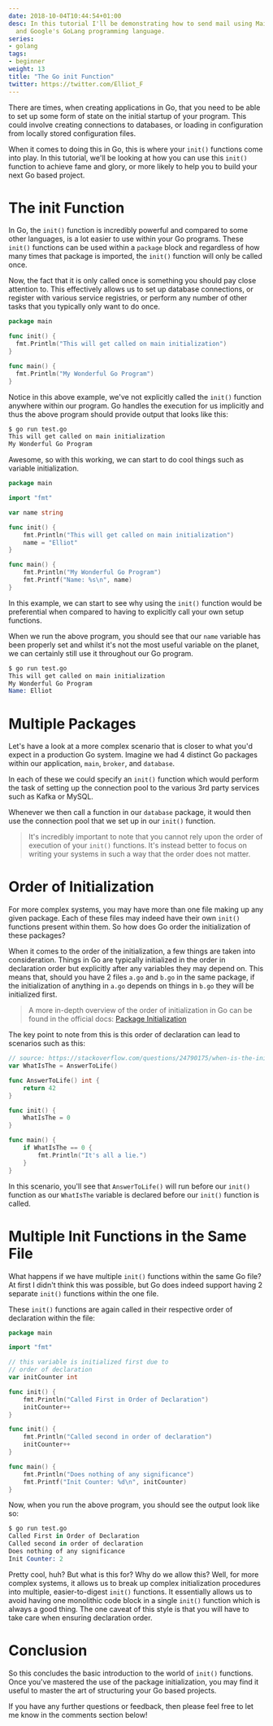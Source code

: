 ```yaml
---
date: 2018-10-04T10:44:54+01:00
desc: In this tutorial I'll be demonstrating how to send mail using Mailgun's API
  and Google's GoLang programming language.
series:
- golang
tags:
- beginner
weight: 13
title: "The Go init Function"
twitter: https://twitter.com/Elliot_F
---
```


There are times, when creating applications in Go, that you need to be able to set up some form of state on the initial startup of your program. This could involve creating connections to databases, or loading in configuration from locally stored configuration files. 

When it comes to doing this in Go, this is where your `init()` functions come into play. In this tutorial, we'll be looking at how you can use this `init()` function to achieve fame and glory, or more likely to help you to build your next Go based project. 

# The init Function

In Go, the `init()` function is incredibly powerful and compared to some other languages, is a lot easier to use within your Go programs. These `init()` functions can be used within a `package` block and regardless of how many times that package is imported, the `init()` function will only be called once. 

Now, the fact that it is only called once is something you should pay close attention to. This effectively allows us to set up database connections, or register with various service registries, or perform any number of other tasks that you typically only want to do once. 

```go
package main

func init() {
  fmt.Println("This will get called on main initialization")
}

func main() {
  fmt.Println("My Wonderful Go Program")
}
```

Notice in this above example, we've not explicitly called the `init()` function anywhere within our program. Go handles the execution for us implicitly and thus the above program should provide output that looks like this:

```s
$ go run test.go
This will get called on main initialization
My Wonderful Go Program
```

Awesome, so with this working, we can start to do cool things such as variable initialization.

```go
package main

import "fmt"

var name string

func init() {
	fmt.Println("This will get called on main initialization")
	name = "Elliot"
}

func main() {
	fmt.Println("My Wonderful Go Program")
	fmt.Printf("Name: %s\n", name)
}
```

In this example, we can start to see why using the `init()` function would be preferential when compared to having to explicitly call your own setup functions.

When we run the above program, you should see that our `name` variable has been properly set and whilst it's not the most useful variable on the planet, we can certainly still use it throughout our Go program. 

```s
$ go run test.go
This will get called on main initialization
My Wonderful Go Program
Name: Elliot
```

# Multiple Packages

Let's have a look at a more complex scenario that is closer to what you'd expect in a production Go system. Imagine we had 4 distinct Go packages within our application, `main`, `broker`, and `database`.  

In each of these we could specify an `init()` function which would perform the task of setting up the connection pool to the various 3rd party services such as Kafka or MySQL. 

Whenever we then call a function in our `database` package, it would then use the connection pool that we set up in our `init()` function.  

> It's incredibly important to note that you cannot rely upon the order of execution of your `init()` functions. It's instead better to focus on writing your systems in such a way that the order does not matter.

# Order of Initialization

For more complex systems, you may have more than one file making up any given package. Each of these files may indeed have their own `init()` functions present within them. So how does Go order the initialization of these packages?

When it comes to the order of the initialization, a few things are taken into consideration. Things in Go are typically initialized in the order in declaration order but explicitly after any variables they may depend on. This means that, should you have 2 files `a.go` and `b.go` in the same package, if the initialization of anything in `a.go` depends on things in `b.go` they will be initialized first.

> A more in-depth overview of the order of initialization in Go can be found in the official docs: [Package Initialization](https://golang.org/ref/spec#Package_initialization)

The key point to note from this is this order of declaration can lead to scenarios such as this:

```go
// source: https://stackoverflow.com/questions/24790175/when-is-the-init-function-run
var WhatIsThe = AnswerToLife()

func AnswerToLife() int {
    return 42
}

func init() {
    WhatIsThe = 0
}

func main() {
    if WhatIsThe == 0 {
        fmt.Println("It's all a lie.")
    }
}
```

In this scenario, you'll see that `AnswerToLife()` will run before our `init()` function as our `WhatIsThe` variable is declared before our `init()` function is called. 

# Multiple Init Functions in the Same File

What happens if we have multiple `init()` functions within the same Go file? At first I didn't think this was possible, but Go does indeed support having 2 separate `init()` functions within the one file. 

These `init()` functions are again called in their respective order of declaration within the file:

```go
package main

import "fmt"

// this variable is initialized first due to
// order of declaration
var initCounter int

func init() {
	fmt.Println("Called First in Order of Declaration")
	initCounter++
}

func init() {
	fmt.Println("Called second in order of declaration")
	initCounter++
}

func main() {
	fmt.Println("Does nothing of any significance")
	fmt.Printf("Init Counter: %d\n", initCounter)
}
```

Now, when you run the above program, you should see the output look like so:

```s
$ go run test.go
Called First in Order of Declaration
Called second in order of declaration
Does nothing of any significance
Init Counter: 2
```

Pretty cool, huh? But what is this for? Why do we allow this? Well, for more complex systems, it allows us to break up complex initialization procedures into multiple, easier-to-digest `init()` functions. It essentially allows us to avoid having one monolithic code block in a single `init()` function which is always a good thing. The one caveat of this style is that you will have to take care when ensuring declaration order.

# Conclusion

So this concludes the basic introduction to the world of `init()` functions. Once you've mastered the use of the package initialization, you may find it useful to master the art of structuring your Go based projects. 

If you have any further questions or feedback, then please feel free to let me know in the comments section below!